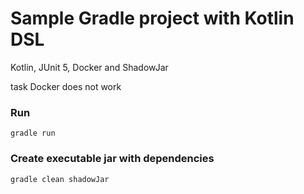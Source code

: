 Sample Gradle project with Kotlin DSL
=====================

Kotlin, JUnit 5, Docker and ShadowJar

task Docker does not work

### Run
```
gradle run
```

### Create executable jar with dependencies
```
gradle clean shadowJar
```

